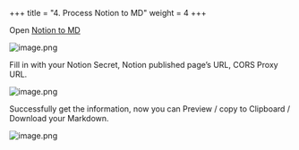 +++
title = "4. Process Notion to MD"
weight = 4
+++


Open [Notion to MD](https://notion-to-md.bamidev.com/)


![image.png](https://prod-files-secure.s3.us-west-2.amazonaws.com/d5da4832-3825-4b06-9f7d-86c687d890a2/2daf6a64-b3b1-4afe-81b1-2164a93379ef/image.png?X-Amz-Algorithm=AWS4-HMAC-SHA256&X-Amz-Content-Sha256=UNSIGNED-PAYLOAD&X-Amz-Credential=AKIAT73L2G45HZZMZUHI%2F20240907%2Fus-west-2%2Fs3%2Faws4_request&X-Amz-Date=20240907T184855Z&X-Amz-Expires=3600&X-Amz-Signature=92bf4086bdaa049a61a3936cef3bcf98fd7c2fd9d44f72d333bad54a4ccb7f45&X-Amz-SignedHeaders=host&x-id=GetObject)


Fill in with your Notion Secret, Notion published page’s URL, CORS Proxy URL.


![image.png](https://prod-files-secure.s3.us-west-2.amazonaws.com/d5da4832-3825-4b06-9f7d-86c687d890a2/c4bbe41c-ac43-47f0-8936-e1cd3dc4895f/image.png?X-Amz-Algorithm=AWS4-HMAC-SHA256&X-Amz-Content-Sha256=UNSIGNED-PAYLOAD&X-Amz-Credential=AKIAT73L2G45HZZMZUHI%2F20240907%2Fus-west-2%2Fs3%2Faws4_request&X-Amz-Date=20240907T184855Z&X-Amz-Expires=3600&X-Amz-Signature=3a80b3797a29bf27198e80cff7c27b9273d7ebbb8d09af194252884c302b673f&X-Amz-SignedHeaders=host&x-id=GetObject)


Successfully get the information, now you can Preview / copy to Clipboard / Download your Markdown.


![image.png](https://prod-files-secure.s3.us-west-2.amazonaws.com/d5da4832-3825-4b06-9f7d-86c687d890a2/f3501660-4f9c-4223-a73a-598e01b601c7/image.png?X-Amz-Algorithm=AWS4-HMAC-SHA256&X-Amz-Content-Sha256=UNSIGNED-PAYLOAD&X-Amz-Credential=AKIAT73L2G45HZZMZUHI%2F20240907%2Fus-west-2%2Fs3%2Faws4_request&X-Amz-Date=20240907T184855Z&X-Amz-Expires=3600&X-Amz-Signature=ef99eba96972489e0d45ea72c39d774cb7501f8814e8d8baf304c705177b01c8&X-Amz-SignedHeaders=host&x-id=GetObject)


